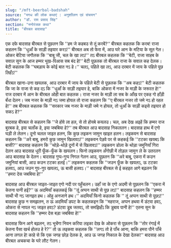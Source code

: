 ```yaml
---
slug: "/mft-beerbal-badshah"
source: "मगध की लोक कथाएं : अनुशाीलन एवं संचयन"
author: "डॉ. राम प्रसाद सिंह"
section: "मनोरंजक कथा"
title: "बीरबल बादसाह"
---
```

एक दफे बादसाह बीरबल से पूछलन कि ''हम जे कहबउ से तूं करबें?'’ बीरबल कहलक कि करब! राजा कहलन कि ''धुआँ के साड़ी तइयार करऽ!'' बीरबल अब तो फेरा में, आउ घरे आन के मटिया के सूत गेल। ओकर बेटिया जगौलक कि ''बाबू जी, चल के खा लऽ!'' तऽ बीरबल कहलक कि ''बेटी, राजा साहब के सवाल सुन के आज हम्मर भूख-पिआस सब बंद हे!'’ बेटी पूछलक तो बीरबल राजा के सवाल कह देलक। बेटी कहलक कि ''घबड़ाय के कोई बात नऽ हे।'’ चलऽ, पहिले खा लऽ, आउ दरबार में जाय के पहिले पूछ लिहँऽ!'' 

बीरबल खाना-उना खयलक, आउ दरबार में जाय के पहिले बेटी से पूछलक कि ''अब कहऽ!'' बेटी कहलक कि जा के राजा से कह दऽ कि ''धुआँ के साड़ी तइयार हे, बाकि ओकरा में नजर के माड़ी के जरूरत हे!'' राज दरबार में आन के बीरबल ओही बात कहलक। राजा नजर के माड़ी ला सब के आँख पर एकह गो हाँड़ी बँधा देलन। जब नजर के माड़ी नऽ जमा होयल तो राजा कहलन कि ''ए बीरबल नजर तो जमे नऽ हो रहल हे!'' तब बीरबल कहलक कि ''सरकार जब नजर के माड़ी जमे न होयल, तो धुआँ के साड़ी कइसे तइयार हो सकऽ हे?'’ 

बादसाह बीरबल से कहलन कि ''जे होवे ला हल, से तो होयबे कयलउ। चल, अब देख अइहें कि हम्मर राज बुरबक हे, इया चलाँक हे, इया जबबिया हे?'’ तब बीरबल आउ बादसाह निकललन। बादसाह हाथ में एगो घड़ी ले लेलन। दूनो चलल जाइत हलन, कि कुछ लइकन जामुन खाइत हलन। लइकवन से बादसाह कहलन कि ''अरे बाबू, हमरो कुछ जामुन खिलावऽ!'' लइकवन पेड़वे पर से कहकई कि ''टटका खयबऽ कि बासी?'’ बादसाह कहलन कि ''थोड़े-थोड़े दूनों में से खिलावऽ!'' लइकवन डोला के थोड़ा जमुनियाँ गिरा देलन आउ बादसाह धूरी फूँक-फूँक के खयलन। फिनो लइकवन अँगोछी में तोड़ल जामुन ले के उतरलन आउ बादसाह के देलन। बादसाह गुप्प-गुप्प निगल गेलन आउ, पूछलन कि ''अरे बाबू, एकरा में कउन जमुनियां बासी, आउ कउन टटका हलई।'’ लइकवन कहलक कि ''जउन फूँक के खयलऽ, ऊ टटका हलवऽ, आउ जउन गुप-गुप खयलऽ, ऊ बासी हलवऽ।'’ बादसाह बीरबल से ई कहइत आगे बढ़लन कि ''हमरा देस जबबिया हे!'’ 
 
बादसाह आउ बीरबल जाइत-जाइत एगो नदी पर पहुँचलन। उहाँ जा के एगो अदमी से पूछलन कि ''एकरा में केतना पानी हई?'’ ऊ अदमियाँ कहलकई कि ''तूं अप्पन साथी से पूछ लऽ!'' बादसाह कहलन कि ''हम्मर साथी भी नऽ जानइत हथ। ओहु अनजाने हथ।'’ अदमियाँ फिनो कहलक कि '' तूं अप्पन साथी से पूछऽ!'' बादसाह कुछ न समझलन, त ऊ अदमियाँ डपट के कहलकइन कि ''महराज, अप्पन हथवा में डंटवा हवऽ, ओकरा से नापल नऽ जाइत हवऽ? डंटवा डूब जतवऽ, तो समझिहँऽ कि डुबाव पानी हे!'' एतना सुन के बादसाह कहलन कि ''हम्‍मर देस बड़ा जबबिया हे!'' 

बादसाह फिन आगे बढ़लन, तऽ भूचेंगा नियन करिया लइका देख के ओकरा से पूछलन कि ''तोर रंगाई में केतना पैसा खर्च होलउ हे रे?'’ तो ऊ लइकवा कहलक कि ''लगऽ तो हे पाँच आना, बाकि हमरा पौने पाँचे आना लगल हे! काहे से कि एक जगह छोड़ देलक हे, आउ ऊ जगह निकाल के देखा देलक!'' बादसाह आउ बीरबल अचकचा के घरे लौट गेलन। 